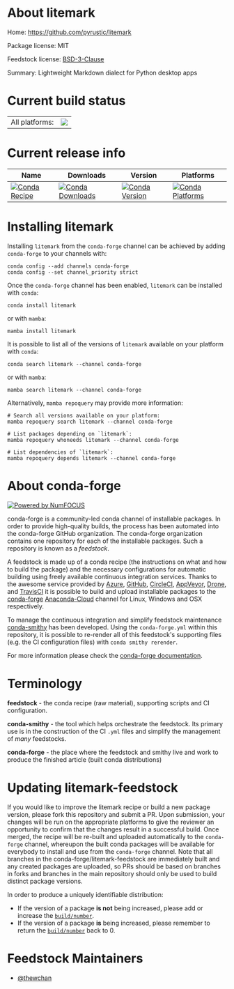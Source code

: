 About litemark
==============

Home: https://github.com/pyrustic/litemark

Package license: MIT

Feedstock license: [BSD-3-Clause](https://github.com/conda-forge/litemark-feedstock/blob/main/LICENSE.txt)

Summary: Lightweight Markdown dialect for Python desktop apps

Current build status
====================


<table><tr><td>All platforms:</td>
    <td>
      <a href="https://dev.azure.com/conda-forge/feedstock-builds/_build/latest?definitionId=16541&branchName=main">
        <img src="https://dev.azure.com/conda-forge/feedstock-builds/_apis/build/status/litemark-feedstock?branchName=main">
      </a>
    </td>
  </tr>
</table>

Current release info
====================

| Name | Downloads | Version | Platforms |
| --- | --- | --- | --- |
| [![Conda Recipe](https://img.shields.io/badge/recipe-litemark-green.svg)](https://anaconda.org/conda-forge/litemark) | [![Conda Downloads](https://img.shields.io/conda/dn/conda-forge/litemark.svg)](https://anaconda.org/conda-forge/litemark) | [![Conda Version](https://img.shields.io/conda/vn/conda-forge/litemark.svg)](https://anaconda.org/conda-forge/litemark) | [![Conda Platforms](https://img.shields.io/conda/pn/conda-forge/litemark.svg)](https://anaconda.org/conda-forge/litemark) |

Installing litemark
===================

Installing `litemark` from the `conda-forge` channel can be achieved by adding `conda-forge` to your channels with:

```
conda config --add channels conda-forge
conda config --set channel_priority strict
```

Once the `conda-forge` channel has been enabled, `litemark` can be installed with `conda`:

```
conda install litemark
```

or with `mamba`:

```
mamba install litemark
```

It is possible to list all of the versions of `litemark` available on your platform with `conda`:

```
conda search litemark --channel conda-forge
```

or with `mamba`:

```
mamba search litemark --channel conda-forge
```

Alternatively, `mamba repoquery` may provide more information:

```
# Search all versions available on your platform:
mamba repoquery search litemark --channel conda-forge

# List packages depending on `litemark`:
mamba repoquery whoneeds litemark --channel conda-forge

# List dependencies of `litemark`:
mamba repoquery depends litemark --channel conda-forge
```


About conda-forge
=================

[![Powered by
NumFOCUS](https://img.shields.io/badge/powered%20by-NumFOCUS-orange.svg?style=flat&colorA=E1523D&colorB=007D8A)](https://numfocus.org)

conda-forge is a community-led conda channel of installable packages.
In order to provide high-quality builds, the process has been automated into the
conda-forge GitHub organization. The conda-forge organization contains one repository
for each of the installable packages. Such a repository is known as a *feedstock*.

A feedstock is made up of a conda recipe (the instructions on what and how to build
the package) and the necessary configurations for automatic building using freely
available continuous integration services. Thanks to the awesome service provided by
[Azure](https://azure.microsoft.com/en-us/services/devops/), [GitHub](https://github.com/),
[CircleCI](https://circleci.com/), [AppVeyor](https://www.appveyor.com/),
[Drone](https://cloud.drone.io/welcome), and [TravisCI](https://travis-ci.com/)
it is possible to build and upload installable packages to the
[conda-forge](https://anaconda.org/conda-forge) [Anaconda-Cloud](https://anaconda.org/)
channel for Linux, Windows and OSX respectively.

To manage the continuous integration and simplify feedstock maintenance
[conda-smithy](https://github.com/conda-forge/conda-smithy) has been developed.
Using the ``conda-forge.yml`` within this repository, it is possible to re-render all of
this feedstock's supporting files (e.g. the CI configuration files) with ``conda smithy rerender``.

For more information please check the [conda-forge documentation](https://conda-forge.org/docs/).

Terminology
===========

**feedstock** - the conda recipe (raw material), supporting scripts and CI configuration.

**conda-smithy** - the tool which helps orchestrate the feedstock.
                   Its primary use is in the construction of the CI ``.yml`` files
                   and simplify the management of *many* feedstocks.

**conda-forge** - the place where the feedstock and smithy live and work to
                  produce the finished article (built conda distributions)


Updating litemark-feedstock
===========================

If you would like to improve the litemark recipe or build a new
package version, please fork this repository and submit a PR. Upon submission,
your changes will be run on the appropriate platforms to give the reviewer an
opportunity to confirm that the changes result in a successful build. Once
merged, the recipe will be re-built and uploaded automatically to the
`conda-forge` channel, whereupon the built conda packages will be available for
everybody to install and use from the `conda-forge` channel.
Note that all branches in the conda-forge/litemark-feedstock are
immediately built and any created packages are uploaded, so PRs should be based
on branches in forks and branches in the main repository should only be used to
build distinct package versions.

In order to produce a uniquely identifiable distribution:
 * If the version of a package **is not** being increased, please add or increase
   the [``build/number``](https://docs.conda.io/projects/conda-build/en/latest/resources/define-metadata.html#build-number-and-string).
 * If the version of a package **is** being increased, please remember to return
   the [``build/number``](https://docs.conda.io/projects/conda-build/en/latest/resources/define-metadata.html#build-number-and-string)
   back to 0.

Feedstock Maintainers
=====================

* [@thewchan](https://github.com/thewchan/)

